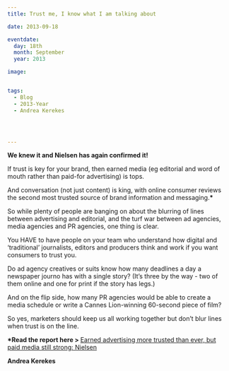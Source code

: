```yaml
---
title: Trust me, I know what I am talking about

date: 2013-09-18

eventdate:
  day: 18th
  month: September
  year: 2013

image: 


tags:
  - Blog
  - 2013-Year
  - Andrea Kerekes




---
```

<p><strong>We knew it and Nielsen has again confirmed it! </strong></p>
<p>If trust is key for your brand, then earned media (eg editorial and word of mouth rather than paid-for advertising) is tops.</p>
<p>And conversation (not just content) is king, with online consumer reviews the second most trusted source of brand information and messaging.<strong>*</strong></p>
<p>So while plenty of people are banging on about the blurring of lines between advertising and editorial, and the turf war between ad agencies, media agencies and PR agencies, one thing is clear.</p>
<p>You HAVE to have people on your team who understand how digital and &lsquo;traditional&rsquo; journalists, editors and producers think and work if you want consumers to trust you.</p>
<p>Do ad agency creatives or suits know how many deadlines a day a newspaper journo has with a single story? (It&rsquo;s three by the way - two of them online and one for print if the story has legs.)</p>
<p>And on the flip side, how many PR agencies would be able to create a media schedule or write a Cannes Lion-winning 60-second piece of film?</p>
<p>So yes, marketers should keep us all working together but don&rsquo;t blur lines when trust is on the line.</p>
<p><strong>*Read the report here &gt; </strong><a title="Earned advertising more trusted than ever, but paid media still strong: Nielsen" href="http://www.nielsen.com/us/en/reports/2012/global-trust-in-advertising-and-brand-messages.html" target="_blank" rel="noopener">Earned advertising more trusted than ever, but paid media still strong: Nielsen</a></p>
<p><strong>Andrea Kerekes</strong></p>
